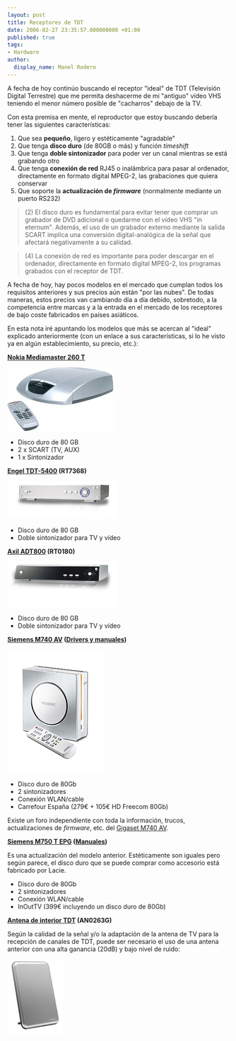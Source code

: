 ```yaml
---
layout: post
title: Receptores de TDT
date: 2006-02-27 23:35:57.000000000 +01:00
published: true
tags:
- Hardware
author:
  display_name: Manel Rodero
---
```


A fecha de hoy continúo buscando el receptor "ideal" de TDT (Televisión Digital Terrestre) que me permita deshacerme de mi "antiguo" vídeo VHS teniendo el menor número posible de "cacharros" debajo de la TV.

Con esta premisa en mente, el reproductor que estoy buscando debería tener las siguientes características:

1. Que sea **pequeño**, ligero y estéticamente "agradable"
2. Que tenga **disco duro** (de 80GB o más) y función _timeshift_
3. Que tenga **doble sintonizador** para poder ver un canal mientras se está grabando otro
4. Que tenga **conexión de red** RJ45 o inalámbrica para pasar al ordenador, directamente en formato digital MPEG-2, las grabaciones que quiera conservar
5. Que soporte la **actualización de _firmware_** (normalmente mediante un puerto RS232)

> (2) El disco duro es fundamental para evitar tener que comprar un grabador de DVD adicional o quedarme con el vídeo VHS "in eternum". Además, el uso de un grabador externo mediante la salida SCART implica una conversión digital-analógica de la señal que afectará negativamente a su calidad.

> (4) La conexión de red es importante para poder descargar en el ordenador, directamente en formato digital MPEG-2, los programas grabados con el receptor de TDT.

A fecha de hoy, hay pocos modelos en el mercado que cumplan todos los requisitos anteriores y sus precios aún están "por las nubes". De todas maneras, estos precios van cambiando día a día debido, sobretodo, a la competencia entre marcas y a la entrada en el mercado de los receptores de bajo coste fabricados en países asiáticos.

En esta nota iré apuntando los modelos que más se acercan al "ideal" explicado anteriormente (con un enlace a sus características, si lo he visto ya en algún establecimiento, su precio, etc.):

**[Nokia Mediamaster 260 T][1]**

![Receptor de TDT Nokia Mediamaster 260 T][2]

* Disco duro de 80 GB
* 2 x SCART (TV, AUX)
* 1 x Sintonizador

**[Engel TDT-5400][3] (RT7368)**

![Receptor de TDT Engel TDT-5400][4]

* Disco duro de 80 GB
* Doble sintonizador para TV y vídeo

**[Axil ADT800][3] (RT0180)**

![Receptor de TDT Axil ADT800][5]

* Disco duro de 80 GB
* Doble sintonizador para TV y vídeo

**[Siemens M740 AV][6] ([Drivers y manuales][7])**

![Receptor de TDT Siemens M740 AV][8]

* Disco duro de 80Gb
* 2 sintonizadores
* Conexión WLAN/cable
* Carrefour España (279€ + 105€ HD Freecom 80Gb)

Existe un foro independiente con toda la información, trucos, actualizaciones de _firmware_, etc. del [Gigaset M740 AV][9].

**[Siemens M750 T EPG][10] ([Manuales][11])**

Es una actualización del modelo anterior. Estéticamente son iguales pero según parece, el disco duro que se puede comprar como accesorio está fabricado por Lacie.

* Disco duro de 80Gb
* 2 sintonizadores
* Conexión WLAN/cable
* InOutTV (399€ incluyendo un disco duro de 80Gb)

**[Antena de interior TDT][12] (AN0263G)**

Según la calidad de la señal y/o la adaptación de la antena de TV para la recepción de canales de TDT, puede ser necesario el uso de una antena anterior con una alta ganancia (20dB) y bajo nivel de ruido:

![Antena de interior TDT][13]

[1]: http://www.nokia.es/hogar/productos/260t/det2_id260t.jsp
[2]: /assets/img/blog/2006-02-27_image_1.jpg "Receptor de TDT Nokia Mediamaster 260 T"
[3]: http://www.engel.es/documentos/tdt/receptores.htm#hd
[4]: /assets/img/blog/2006-02-27_image_2.jpg "Receptor de TDT Engel TDT-5400"
[5]: /assets/img/blog/2006-02-27_image_3.jpg "Receptor de TDT Axil ADT800"
[6]: http://gigaset.siemens.com/shc/0,1935,es_es_0_76522_rArNrNrNrN,00.html
[7]: http://gigaset.siemens.com/shc/0%2C1935%2Ces_es_0_23012_rArNrNrNrN_prodId%3A76522%2C00.html
[8]: /assets/img/blog/2006-02-27_image_4.jpg "Receptor de TDT Siemens M740 AV"
[9]: http://www.m740.com/
[10]: http://gigaset.siemens.com/shc/0,1935,es_es_0_120877_rArNrNrNrN,00.html
[11]: http://gigaset.siemens.com/shc/0,1935,es_es_0_23012_rArNrNrNrN_prodId%3A120877,00.html
[12]: http://www.engel.es/documentos/tdt/receptores.htm#antenas
[13]: /assets/img/blog/2006-02-27_image_5.jpg "Antena de interior TDT"
